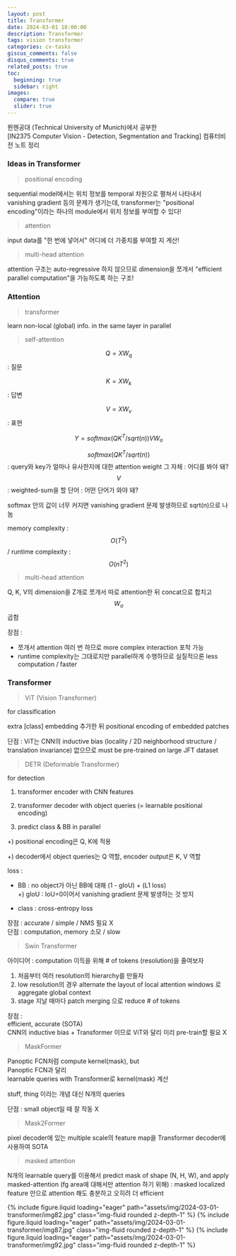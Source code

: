```yaml
---
layout: post
title: Transformer
date: 2024-03-01 18:00:00
description: Transformer
tags: vision transformer
categories: cv-tasks
giscus_comments: false
disqus_comments: true
related_posts: true
toc:
  beginning: true
  sidebar: right
images:
  compare: true
  slider: true
---
```


뮌헨공대 (Technical University of Munich)에서 공부한  
[IN2375 Computer Vision - Detection, Segmentation and Tracking]
컴퓨터비전 노트 정리  

### Ideas in Transformer  

> positional encoding  

sequential model에서는 위치 정보를 temporal 차원으로 펼쳐서 나타내서 vanishing gradient 등의 문제가 생기는데, transformer는 "positional encoding"이라는 하나의 module에서 위치 정보를 부여할 수 있다!  

> attention  

input data를 "한 번에 넣어서" 어디에 더 가중치를 부여할 지 계산!  

> multi-head attention  

attention 구조는 auto-regressive 하지 않으므로 dimension을 쪼개서 "efficient parallel computation"을 가능하도록 하는 구조!  

### Attention  

> transformer  

learn non-local (global) info. in the same layer in parallel  

>  self-attention  

$$Q = XW_q$$ : 질문  

$$K = XW_k$$ : 답변  

$$V = XW_v$$ : 표현  

$$Y = softmax(QK^T/sqrt(n))V W_o$$  

$$softmax(QK^T/sqrt(n))$$ : query와 key가 얼마나 유사한지에 대한 attention weight 그 자체 : 어디를 봐야 돼?  
$$V$$ : weighted-sum을 할 단어 : 어떤 단어가 와야 돼?  

softmax 안의 값이 너무 커지면 vanishing gradient 문제 발생하므로 sqrt(n)으로 나눔  

memory complexity : $$O(T^2)$$ / runtime complexity : $$O(nT^2)$$  

> multi-head attention  

Q, K, V의 dimension을 Z개로 쪼개서 따로 attention한 뒤 concat으로 합치고 $$W_o$$ 곱함  

장점 :  
- 쪼개서 attention 여러 번 하므로 more complex interaction 포착 가능  
- runtime complexity는 그대로지만 parallel하게 수행하므로 실질적으론 less computation / faster  

### Transformer

> ViT (Vision Transformer)  

for classification  

extra [class] embedding 추가한 뒤 positional encoding of embedded patches  

단점 : ViT는 CNN의 inductive bias (locality / 2D neighborhood structure / translation invariance) 없으므로 must be pre-trained on large JFT dataset  

> DETR (Deformable Transformer)  

for detection  

1. transformer encoder with CNN features  

2. transformer decoder with object queries (= learnable positional encoding)  

3. predict class & BB in parallel  

+) positional encoding은 Q, K에 적용  

+) decoder에서 object queries는 Q 역할, encoder output은 K, V 역할  

loss :  

- BB : no object가 아닌 BB에 대해 (1 - gIoU) + (L1 loss)  
+) gIoU : IoU=0이어서 vanishing gradient 문제 발생하는 것 방지  

- class : cross-entropy loss  

장점 : accurate / simple / NMS 필요 X  
단점 : computation, memory 소모 / slow  

> Swin Transformer

아이디어 : computation 이득을 위해 # of tokens (resolution)을 줄여보자  

1. 처음부터 여러 resolution의 hierarchy를 만들자  
2. low resolution의 경우 alternate the layout of local attention windows 로 aggregate global context  
3. stage 지날 때마다 patch merging 으로 reduce # of tokens  

장점 :  
efficient, accurate (SOTA)  
CNN의 inductive bias + Transformer 이므로 ViT와 달리 미리 pre-train할 필요 X  

> MaskFormer

Panoptic FCN처럼 compute kernel(mask), but  
Panoptic FCN과 달리  
learnable queries with Transformer로 kernel(mask) 계산  

stuff, thing 이라는 개념 대신 N개의 queries  

단점 : small object일 때 잘 작동 X  

> Mask2Former  

pixel decoder에 있는 multiple scale의 feature map을 Transformer decoder에 사용하여 SOTA  

> masked attention  

N개의 learnable query를 이용해서 predict mask of shape (N, H, W), and apply masked-attention (fg area에 대해서만 attention 하기 위해) : masked localized feature 만으로 attention 해도 충분하고 오히려 더 efficient  

<swiper-container keyboard="true" navigation="true" pagination="true" pagination-clickable="true" pagination-dynamic-bullets="true" rewind="true">
  <swiper-slide>{% include figure.liquid loading="eager" path="assets/img/2024-03-01-transformer/img82.jpg" class="img-fluid rounded z-depth-1" %}</swiper-slide>
  <swiper-slide>{% include figure.liquid loading="eager" path="assets/img/2024-03-01-transformer/img87.jpg" class="img-fluid rounded z-depth-1" %}</swiper-slide>
  <swiper-slide>{% include figure.liquid loading="eager" path="assets/img/2024-03-01-transformer/img92.jpg" class="img-fluid rounded z-depth-1" %}</swiper-slide>
</swiper-container>